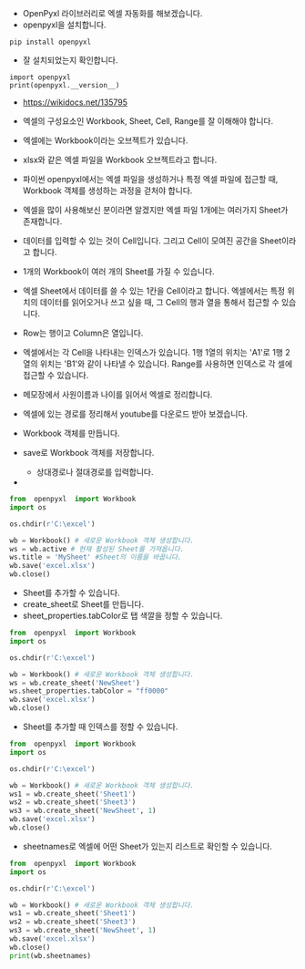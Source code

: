 * OpenPyxl 라이브러리로 엑셀 자동화를 해보겠습니다.
* openpyxl을 설치합니다. 
```
pip install openpyxl
```

* 잘 설치되었는지 확인합니다.
```
import openpyxl
print(openpyxl.__version__)
```

* https://wikidocs.net/135795  
* 엑셀의 구성요소인 Workbook, Sheet, Cell, Range를  잘 이해해야 합니다.
* 엑셀에는 Workbook이라는 오브젝트가 있습니다.
* xlsx와 같은 엑셀 파일을 Workbook 오브젝트라고 합니다.  
* 파이썬 openpyxl에서는 엑셀 파일을 생성하거나 특정 엑셀 파일에 접근할 때, Workbook 객체를 생성하는 과정을 걷처야 합니다. 
* 엑셀을 많이 사용해보신 분이라면 알겠지만 엑셀 파일 1개에는 여러가지 Sheet가 존재합니다.
* 데이터를 입력할 수 있는 것이 Cell입니다. 그리고 Cell이 모여진 공간을 Sheet이라고 합니다.
* 1개의 Workbook이 여러 개의 Sheet를 가질 수 있습니다.
* 엑셀 Sheet에서 데이터를 쓸 수 있는 1칸을 Cell이라고 합니다. 엑셀에서는 특정 위치의 데이터를 읽어오거나 쓰고 싶을 때, 그 Cell의 행과 열을 통해서 접근할 수 있습니다.
* Row는 행이고 Column은 열입니다.
* 엑셀에서는 각 Cell을 나타내는 인덱스가 있습니다. 1행 1열의 위치는 'A1'로 1행 2열의 위치는 'B1'와 같이 나타낼 수 있습니다. Range를 사용하면 인덱스로 각 셀에 접근할 수 있습니다. 
* 메모장에서 사원이름과 나이를 읽어서 엑셀로 정리합니다.
* 엑셀에 있는 경로를 정리해서 youtube를 다운로드 받아 보겠습니다.

* Workbook 객체를 만듭니다.
* save로 Workbook 객체를 저장합니다.
  * 상대경로나 절대경로를 입력합니다.
*  
```python
from  openpyxl  import Workbook
import os

os.chdir(r'C:\excel')

wb = Workbook() # 새로운 Workbook 객체 생성합니다.
ws = wb.active # 현재 활성된 Sheet를 가져옵니다.
ws.title = 'MySheet' #Sheet의 이름을 바꿉니다.
wb.save('excel.xlsx')
wb.close()
```

* Sheet를 추가할 수 있습니다.
* create_sheet로 Sheet를 만듭니다.
* sheet_properties.tabColor로 탭 색깔을 정할 수 있습니다.
```python
from  openpyxl  import Workbook
import os

os.chdir(r'C:\excel')

wb = Workbook() # 새로운 Workbook 객체 생성합니다.
ws = wb.create_sheet('NewSheet')
ws.sheet_properties.tabColor = "ff0000"
wb.save('excel.xlsx')
wb.close()
```

* Sheet를 추가할 때 인덱스를 정할 수 있습니다.
```python
from  openpyxl  import Workbook
import os

os.chdir(r'C:\excel')

wb = Workbook() # 새로운 Workbook 객체 생성합니다.
ws1 = wb.create_sheet('Sheet1')
ws2 = wb.create_sheet('Sheet3')
ws3 = wb.create_sheet('NewSheet', 1)
wb.save('excel.xlsx')
wb.close()
```

* sheetnames로 엑셀에 어떤 Sheet가 있는지 리스트로 확인할 수 있습니다.
```python
from  openpyxl  import Workbook
import os

os.chdir(r'C:\excel')

wb = Workbook() # 새로운 Workbook 객체 생성합니다.
ws1 = wb.create_sheet('Sheet1')
ws2 = wb.create_sheet('Sheet3')
ws3 = wb.create_sheet('NewSheet', 1)
wb.save('excel.xlsx')
wb.close()
print(wb.sheetnames)
```

